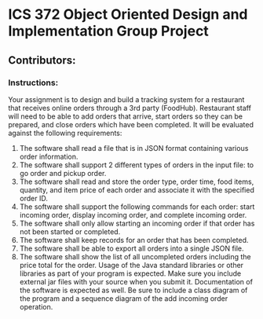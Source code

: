 # ICS 372 Object Oriented Design and Implementation Group Project
## Contributors: 

### Instructions:
Your assignment is to design and build a tracking system for a restaurant that receives online orders
through a 3rd party (FoodHub). Restaurant staff will need to be able to add orders that arrive, start orders
so they can be prepared, and close orders which have been completed. It will be evaluated against the
following requirements:
1. The software shall read a file that is in JSON format containing various order information.
2. The software shall support 2 different types of orders in the input file: to go order and
pickup order.
3. The software shall read and store the order type, order time, food items, quantity, and item
price of each order and associate it with the specified order ID.
4. The software shall support the following commands for each order: start incoming order,
display incoming order, and complete incoming order.
5. The software shall only allow starting an incoming order if that order has not been started
or completed.
6. The software shall keep records for an order that has been completed.
7. The software shall be able to export all orders into a single JSON file.
8. The software shall show the list of all uncompleted orders including the price total for the
order.
Usage of the Java standard libraries or other libraries as part of your program is expected. Make sure
you include external jar files with your source when you submit it. Documentation of the software is
expected as well. Be sure to include a class diagram of the program and a sequence diagram of the add
incoming order operation.
